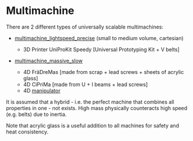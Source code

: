 # Multimachine

There are 2 different types of universally scalable multimachines:

* <a href="https://github.com/faerietree/multimachine_lightspeed_precise">multimachine_lightspeed_precise</a> (small to medium volume, cartesian)
  * 3D Printer UniProKit Speedy [Universal Prototyping Kit + V belts]

* <a href="https://github.com/faerietree/multimachine_massive_slow">multimachine_massive_slow</a>
  * 4D FräDreMas [made from scrap + lead screws + sheets of acrylic glass]
  * 4D CiPriMa [made from U + I beams + lead screws]
  * 4D <a href="https://github.com/faerietree/manipulator">manipulator</a>

It is assumed that a hybrid - i.e. the perfect machine that combines all properties in one - not exists.
High mass physically counteracts high speed (e.g. belts) due to inertia.

Note that acrylic glass is a useful addition to all machines for safety and heat consistency.
